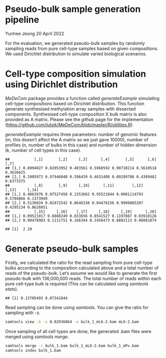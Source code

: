 Pseudo-bulk sample generation pipeline
================
Yunhee Jeong
20 April 2022

For the evaluation, we generated pseudo-bulk samples by randomly
sampling reads from pure cell-type samples based on given compositions.
We used Dirichlet distribution to simulate varied biological scenarios.

# **Cell-type composition simulation using Dirichlet distribution**

*MeDeCom* package provides a function called *generateExample*
simulating cell-type compositions based on Dirichlet distribution. This
function generate synthesised methylation array samples with dissected
components. Synthesised cell-type composition X bulk matrix is also
provided as A matrix. Please see the github page for the implementation
(<https://github.com/lutsik/MeDeCom/blob/master/R/utilities.R>).

*generateExample* requires three parameters: number of genomic features
(m, this doesn’t affect the A matrix so we just gave 10000), number of
profiles (n, number of bulks in this case) and number of hidden
dimension (k, number of cell types in this
    case).

    ##           [,1]       [,2]     [,3]      [,4]       [,5]      [,6]      [,7]
    ## [1,] 0.8994027 0.02053952 0.403561 0.5968592 0.90710214 0.5610518 0.3626625
    ## [2,] 0.1005973 0.97946048 0.596439 0.4031408 0.09289786 0.4389482 0.6373375
    ##           [,8]       [,9]     [,10]      [,11]        [,12]     [,13]     [,14]
    ## [1,] 0.4863976 0.97527458 0.1353662 0.95521844 0.0001114793 0.5704866 0.1373949
    ## [2,] 0.5136024 0.02472542 0.8646338 0.04478156 0.9998885207 0.4295134 0.8626051
    ##           [,15]     [,16]    [,17]     [,18]     [,19]      [,20]
    ## [1,] 0.09521017 0.8888249 0.833656 0.8541527 0.1197887 0.03918126
    ## [2,] 0.90478983 0.1111751 0.166344 0.1458473 0.8802113 0.96081874

    ## [1]  2 20

# **Generate pseudo-bulk samples**

Firstly, we calculated the ratio for the read sampling from pure
cell-type bulks according to the composition calculated above and a
total number of reads of the pseudo-bulk. Let’s assume we would like to
generate the first pseudo-bulk with 136,000,000 reads. The total number
of reads within each pure cell-type bulk is required (This can be
calculated using *samtools stats*).

    ## [1] 0.13705493 0.07341844

Read sampling can be done using *samtools*. You can give the ratio for
sampling with *-s*.

``` bash
samtools view -b -s 0.02936864 -o bulk_1_mL6-2.bam mL6-2.bam 
```

Once sampling of all cell types are done, the generated .bam files were
merged using *samtools merge*.

``` bash
samtools merge -r bulk_1.bam bulk_1_mL6-2.bam bulk_1_mPv.bam
samtools index bulk_1.bam
```
